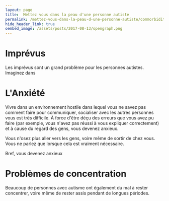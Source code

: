```yaml
---
layout: page
title:  Mettez vous dans la peau d'une personne autiste
permalink: /mettez-vous-dans-la-peau-d-une-personne-autiste/commorbidites
hide_header_link: true
oembed_image: /assets/posts/2017-08-13/opengraph.png
---
```


# Imprévus
Les imprévus sont un grand problème pour les personnes autistes.
Imaginez dans 

# L'Anxiété

Vivre dans un environnement hostile dans lequel vous ne savez pas comment faire pour communiquer, socialiser  avec les autres personnes vous est très difficile.
À force d'être déçu des erreurs que vous avez pu faire (par exemple, vous n'avez pas réussi à vous expliquer correctement) et à cause du regard des gens, vous devenez anxieux.

Vous n'osez plus aller vers les gens, voire même de sortir de chez vous.
Vous ne parlez que lorsque cela est vraiment nécessaire.

Bref, vous devenez anxieux

# Problèmes de concentration

Beaucoup de personnes avec autisme ont également du mal à rester concentrer, voire même de rester assis pendant de longues périodes.

